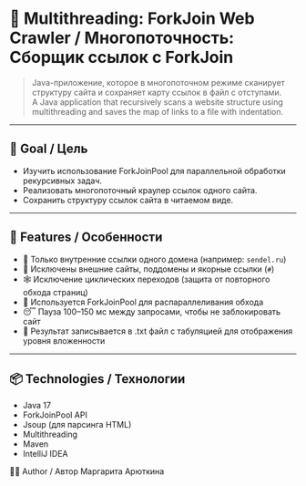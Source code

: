 # 🔄 Multithreading: ForkJoin Web Crawler / Многопоточность: Сборщик ссылок с ForkJoin

> Java-приложение, которое в многопоточном режиме сканирует структуру сайта и сохраняет карту ссылок в файл с отступами.  
> A Java application that recursively scans a website structure using multithreading and saves the map of links to a file with indentation.

---

## 🎯 Goal / Цель

- Изучить использование ForkJoinPool для параллельной обработки рекурсивных задач.
- Реализовать многопоточный краулер ссылок одного сайта.
- Сохранить структуру ссылок сайта в читаемом виде.

---

## 🧩 Features / Особенности

- 🔗 Только внутренние ссылки одного домена (например: `sendel.ru`)
- 🚫 Исключены внешние сайты, поддомены и якорные ссылки (`#`)
- 🕸 Исключение циклических переходов (защита от повторного обхода страниц)
- 🧵 Используется ForkJoinPool для распараллеливания обхода
- 😴 Пауза 100–150 мс между запросами, чтобы не заблокировать сайт
- 📄 Результат записывается в .txt файл с табуляцией для отображения уровня вложенности


---

## 📦 Technologies / Технологии

- Java 17
- ForkJoinPool API
- Jsoup (для парсинга HTML)
- Multithreading
- Maven
- IntelliJ IDEA


👩‍💻 Author / Автор
  Маргарита Арюткина